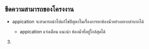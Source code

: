 ## ขีดความสามารถของโครงงาน

 -  appication จะสามารถนำไปแก้ไขปัญหาในเรื่่องการหาห้องน้ำอย่างอยากลำบากได้
   
    -  appication แจ่งเตือน แนะนำ ห้องน้ำที่อยู่ใกล้สุดได้

  
  3) 
